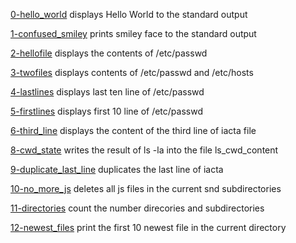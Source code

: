 [0-hello_world](./0-hello_world) displays Hello World to the standard output

[1-confused_smiley](./1-confused_smiley) prints smiley face to the standard output

[2-hellofile](./2-hellofile) displays the contents of /etc/passwd

[3-twofiles](./3-twofiles) displays contents of /etc/passwd and /etc/hosts

[4-lastlines](./4-lastlines) displays last ten line of /etc/passwd

[5-firstlines](./5-firstlines) displays first 10 line of /etc/passwd

[6-third_line](./6-third_line) displays the content of the third line of iacta file



[8-cwd_state](./8-cwd_state) writes the result of ls -la into the file ls_cwd_content

[9-duplicate_last_line](./9-duplicate_last_line) duplicates the last line of iacta

[10-no_more_js](./10-no_more_js) deletes all js files in the current snd subdirectories

[11-directories](./11-directories) count the number direcories and subdirectories

[12-newest_files](./12-newest_files) print the first 10 newest file in the current directory



